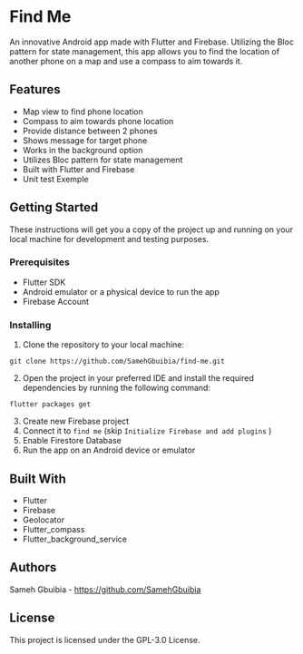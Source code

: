 # Find Me
An innovative Android app made with Flutter and Firebase. Utilizing the Bloc pattern for state management, this app allows you to find the location of another phone on a map and use a compass to aim towards it. 

## Features
- Map view to find phone location
- Compass to aim towards phone location
- Provide distance between 2 phones
- Shows message for target phone 
- Works in the background option
- Utilizes Bloc pattern for state management
- Built with Flutter and Firebase
- Unit test Exemple

## Getting Started

These instructions will get you a copy of the project up and running on your local machine for development and testing purposes.

### Prerequisites

- Flutter SDK
- Android emulator or a physical device to run the app
- Firebase Account

### Installing

1. Clone the repository to your local machine:
```
git clone https://github.com/SamehGbuibia/find-me.git
```

2. Open the project in your preferred IDE and install the required dependencies by running the following command:
```
flutter packages get
```

3. Create new Firebase project 
4. Connect it to `find me` (skip `Initialize Firebase and add plugins` )  
5. Enable Firestore Database
6. Run the app on an Android device or emulator

## Built With
- Flutter 
- Firebase 
- Geolocator 
- Flutter_compass
- Flutter_background_service

## Authors

Sameh Gbuibia - https://github.com/SamehGbuibia

## License
This project is licensed under the GPL-3.0 License.
